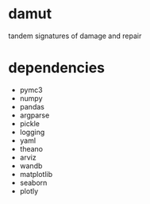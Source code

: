 # damut
tandem signatures of damage and repair

# dependencies 

* pymc3
* numpy
* pandas
* argparse
* pickle
* logging
* yaml
* theano
* arviz
* wandb
* matplotlib
* seaborn
* plotly
